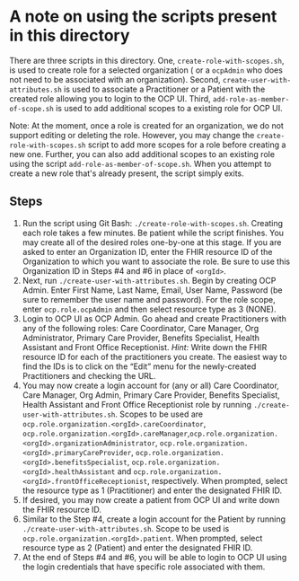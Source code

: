 # A note on using the scripts present in this directory

There are three scripts in this directory. One, `create-role-with-scopes.sh`, is used to create role for a selected organization ( or a `ocpAdmin` who does not need to be associated with an organization). Second, `create-user-with-attributes.sh` is used to associate a Practitioner or a Patient with the created role allowing you to login to the OCP UI. Third, `add-role-as-member-of-scope.sh` is used to add additional scopes to a existing role for OCP UI.

Note: At the moment, once a role is created for an organization, we do not support editing or deleting the role. However, you may change the `create-role-with-scopes.sh` script to add more scopes for a role before creating a new one. Further, you can also add additional scopes to an existing role using the script `add-role-as-member-of-scope.sh`. When you attempt to create a new role that's already present, the script simply exits.

## Steps
1.  Run the script using Git Bash: `./create-role-with-scopes.sh`. Creating each role takes a few minutes.  Be patient while the script finishes. You may create all of the desired roles one-by-one at this stage. If you are asked to enter an Organization ID, enter the FHIR resource ID of the Organization to which you want to associate the role. Be sure to use this Organization ID in Steps #4 and #6 in place of `<orgId>`. 
2.	Next, run `./create-user-with-attributes.sh`. Begin by creating OCP Admin. Enter First Name, Last Name, Email, User Name, Password (be sure to remember the user name and password). For the role scope, enter `ocp.role.ocpAdmin` and then select resource type as 3 (NONE).
3.	Login to OCP UI as OCP Admin. Go ahead and create Practitioners with any of the following roles: Care Coordinator, Care Manager, Org Administrator, Primary Care Provider, Benefits Specialist, Health Assistant and Front Office Receptionist. *Hint:* Write down the FHIR resource ID for each of the practitioners you create. The easiest way to find the IDs is to click on the “Edit” menu for the newly-created Practitioners and checking the URL.
4.	You may now create a login account for (any or all) Care Coordinator, Care Manager, Org Admin, Primary Care Provider, Benefits Specialist, Health Assistant and Front Office Receptionist role by  running `./create-user-with-attributes.sh`. Scopes to be used are `ocp.role.organization.<orgId>.careCoordinator`, `ocp.role.organization.<orgId>.careManager`,`ocp.role.organization.<orgId>.organizationAdministrator`, `ocp.role.organization.<orgId>.primaryCareProvider`, `ocp.role.organization.<orgId>.benefitsSpecialist`, `ocp.role.organization.<orgId>.healthAssistant` and `ocp.role.organization.<orgId>.frontOfficeReceptionist`, respectively. When prompted, select the resource type as 1 (Practitioner) and enter the designated FHIR ID.
5.	If desired, you may now create a patient from OCP UI and write down the FHIR resource ID.
6.	Similar to the Step #4, create a login account for the Patient by running `./create-user-with-attributes.sh`. Scope to be used is `ocp.role.organization.<orgId>.patient`. When prompted, select resource type as 2 (Patient) and enter the designated FHIR ID.
7.  At the end of Steps #4 and #6, you will be able to login to OCP UI using the login credentials that have specific role associated with them.
